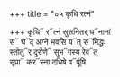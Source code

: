 +++
title = "०५ कृधि रत्नं"

+++
कृधि᳓ र᳓त्नं सुसनितर् ध᳓नानां  
स᳓ घे᳓द् अग्ने भवसि य᳓त् स᳓मिद्धः  
स्तोतु᳓र् दुरोणे᳓ सुभ᳓गस्य रेव᳓त्  
सृप्रा᳓ कर᳓स्ना दधिषे व᳓पूंषि